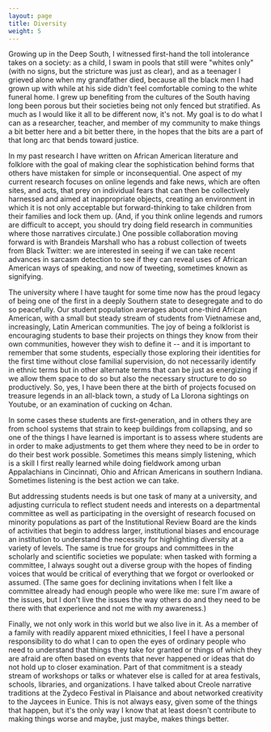 ```yaml
---
layout: page
title: Diversity
weight: 5
---
```


Growing up in the Deep South, I witnessed first-hand the toll intolerance takes on a society: as a child, I swam in pools that still were "whites only" (with no signs, but the stricture was just as clear), and as a teenager I grieved alone when my grandfather died, because all the black men I had grown up with while at his side didn't feel comfortable coming to the white funeral home.  I grew up benefiting from the cultures of the South having long been porous but their societies being not only fenced but stratified. As much as I would like it all to be different now, it's not. My goal is to do what I can as a researcher, teacher, and member of my community to make things a bit better here and a bit better there, in the hopes that the bits are a part of that long arc that bends toward justice.

In my past research I have written on African American literature and folklore with the goal of making clear the sophistication behind forms that others have mistaken for simple or inconsequential. One aspect of my current research focuses on online legends and fake news, which are often sites, and acts, that prey on individual fears that can then be collectively harnessed and aimed at inappropriate objects, creating an environment in which it is not only acceptable but forward-thinking to take children from their families and lock them up. (And, if you think online legends and rumors are difficult to accept, you should try doing field research in communities where those narratives circulate.) One possible collaboration moving forward is with Brandeis Marshall who has a robust collection of tweets from Black Twitter: we are interested in seeing if we can take recent advances in sarcasm detection to see if they can reveal uses of African American ways of speaking, and now of tweeting, sometimes known as signifying.

The university where I have taught for some time now has the proud legacy of being one of the first in a deeply Southern state to desegregate and to do so peacefully. Our student population averages about one-third African American, with a small but steady stream of students from Vietnamese and, increasingly, Latin American communities. The joy of being a folklorist is encouraging students to base their projects on things they know from their own communities, however they wish to define it -- and it is important to remember that some students, especially those exploring their identities for the first time without close familial supervision, do not necessarily identify in ethnic terms but in other alternate terms that can be just as energizing if we allow them space to do so but also the necessary structure to do so productively. So, yes, I have been there at the birth of projects focused on treasure legends in an all-black town, a study of La Llorona sightings on Youtube, or an examination of cucking on 4chan.

In some cases these students are first-generation, and in others they are from school systems that strain to keep buildings from collapsing, and so one of the things I have learned is important is to assess where students are in order to make adjustments to get them where they need to be in order to do their best work possible. Sometimes this means simply listening, which is a skill I first really learned while doing fieldwork among urban Appalachians in Cincinnati, Ohio and African Americans in southern Indiana. Sometimes listening is the best action we can take.

But addressing students needs is but one task of many at a university, and adjusting curricula to reflect student needs and interests on a departmental committee as well as participating in the oversight of research focused on minority populations as part of the Institutional Review Board are the kinds of activities that begin to address larger, institutional biases and encourage an institution to understand the necessity for highlighting diversity at a variety of levels. The same is true for groups and committees in the scholarly and scientific societies we populate: when tasked with forming a committee, I always sought out a diverse group with the hopes of finding voices that would be critical of everything that we forgot or overlooked or assumed. (The same goes for declining invitations when I felt like a committee already had enough people who were like me: sure I'm aware of the issues, but I don't live the issues the way others do and they need to be there with that experience and not me with my awareness.)

Finally, we not only work in this world but we also live in it. As a member of a family with readily apparent mixed ethnicities, I feel I have a personal responsibility to do what I can to open the eyes of ordinary people who need to understand that things they take for granted or things of which they are afraid are often based on events that never happened or ideas that do not hold up to closer examination. Part of that commitment is a steady stream of workshops or talks or whatever else is called for at area festivals, schools, libraries, and organizations. I have talked about Creole narrative traditions at the Zydeco Festival in Plaisance and about networked creativity to the Jaycees in Eunice. This is not always easy, given some of the things that happen, but it's the only way I know that at least doesn't contribute to making things worse and maybe, just maybe, makes things better.
